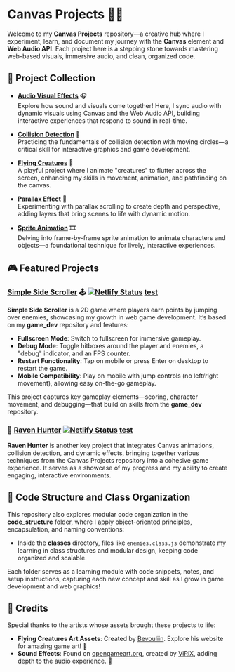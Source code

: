 # Canvas Projects 🎨🎶

Welcome to my **Canvas Projects** repository—a creative hub where I experiment, learn, and document my journey with the **Canvas** element and **Web Audio API**. Each project here is a stepping stone towards mastering web-based visuals, immersive audio, and clean, organized code.

## 🌟 Project Collection

- **[Audio Visual Effects](audio_visual_effects)** 🎧  
  Explore how sound and visuals come together! Here, I sync audio with dynamic visuals using Canvas and the Web Audio API, building interactive experiences that respond to sound in real-time.

- **[Collision Detection](collision_detection)** 🎯  
  Practicing the fundamentals of collision detection with moving circles—a critical skill for interactive graphics and game development.

- **[Flying Creatures](flying_creatures)** 🦋  
  A playful project where I animate "creatures" to flutter across the screen, enhancing my skills in movement, animation, and pathfinding on the canvas.

- **[Parallax Effect](parallax)** 🌌  
  Experimenting with parallax scrolling to create depth and perspective, adding layers that bring scenes to life with dynamic motion.

- **[Sprite Animation](sprite_animation)** 🎞️  
  Delving into frame-by-frame sprite animation to animate characters and objects—a foundational technique for lively, interactive experiences.

## 🎮 Featured Projects

### [Simple Side Scroller](https://github.com/mariokreitz/simple_side_scroller) 🕹️ [![Netlify Status](https://api.netlify.com/api/v1/badges/162deb84-9165-4fe5-b11d-c3c0955518a0/deploy-status)](https://app.netlify.com/sites/simple-sidescrolling-game/deploys) [test](https://simple-sidescrolling-game.netlify.app/)

**Simple Side Scroller** is a 2D game where players earn points by jumping over enemies, showcasing my growth in web game development. It’s based on my **game_dev** repository and features:

- **Fullscreen Mode**: Switch to fullscreen for immersive gameplay.
- **Debug Mode**: Toggle hitboxes around the player and enemies, a "debug" indicator, and an FPS counter.
- **Restart Functionality**: Tap on mobile or press Enter on desktop to restart the game.
- **Mobile Compatibility**: Play on mobile with jump controls (no left/right movement), allowing easy on-the-go gameplay.

This project captures key gameplay elements—scoring, character movement, and debugging—that build on skills from the **game_dev** repository.

### 🏹 [Raven Hunter](https://github.com/mariokreitz/raven-hunter)  [![Netlify Status](https://api.netlify.com/api/v1/badges/2ff2ba82-c25c-426a-b548-589852dfe566/deploy-status)](https://app.netlify.com/sites/raven-hunt/deploys) [test](https://raven-hunt.netlify.app/)

**Raven Hunter** is another key project that integrates Canvas animations, collision detection, and dynamic effects, bringing together various techniques from the Canvas Projects repository into a cohesive game experience. It serves as a showcase of my progress and my ability to create engaging, interactive environments.

## 📂 Code Structure and Class Organization

This repository also explores modular code organization in the **code_structure** folder, where I apply object-oriented principles, encapsulation, and naming conventions:

- Inside the **classes** directory, files like `enemies.class.js` demonstrate my learning in class structures and modular design, keeping code organized and scalable.

Each folder serves as a learning module with code snippets, notes, and setup instructions, capturing each new concept and skill as I grow in game development and web graphics!

## 🎨 Credits

Special thanks to the artists whose assets brought these projects to life:

- **Flying Creatures Art Assets**: Created by [Bevouliin](https://bevouliin.com/). Explore his website for amazing game art! 🎨
- **Sound Effects**: Found on [opengameart.org](https://opengameart.org/content/magic-sfx-sample), created by [ViRiX](https://opengameart.org/users/virix), adding depth to the audio experience. 🎵
